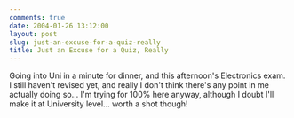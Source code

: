 ```yaml
---
comments: true
date: 2004-01-26 13:12:00
layout: post
slug: just-an-excuse-for-a-quiz-really
title: Just an Excuse for a Quiz, Really
---
```


Going into Uni in a minute for dinner, and this afternoon's Electronics exam.  I still haven't revised yet, and really I don't think there's any point in me actually doing so...  I'm trying for 100% here anyway, although I doubt I'll make it at University level... worth a shot though!  


